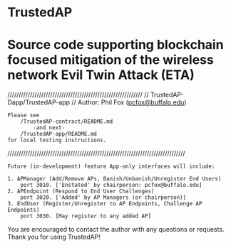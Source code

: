 # TrustedAP
Source code supporting blockchain focused mitigation of the wireless network Evil Twin Attack (ETA)
=======
////////////////////////////////////////////////////////////
// TrustedAP-Dapp/TrustedAP-app
// Author: Phil Fox (pcfox@buffalo.edu)
	
	Please see 
		/TrustedAP-contract/README.md 
			-and next-
		/TrustedAP-app/README.md
	for local testing instructions.

///////////////////////////////////////////////////////////////////////////////

	Future (in-development) feature App-only interfaces will include:

	1. APManager (Add/Remove APs, Banish/Unbanish/Unregister End Users)
		port 3010. ['Enstated' by chairperson: pcfox@buffalo.edu]
	2. APEndpoint (Respond to End User Challenges)
		port 3020. ['Added' by AP Managers (or chairperson)]
	3. EndUser (Register/Unregister to AP Endpoints, Challenge AP 
	Endpoints)
		port 3030. [May register to any added AP]

You are encouraged to contact the author with any questions or requests. 
	Thank you for using TrustedAP!
